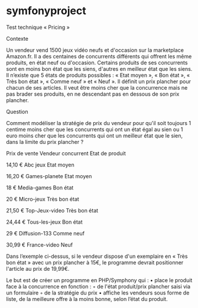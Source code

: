 # symfonyproject

Test technique « Pricing »

Contexte

Un vendeur vend 1500 jeux vidéo neufs et d'occasion sur la marketplace Amazon.fr. Il a des centaines de concurrents différents qui offrent les même produits, en état neuf ou d'occasion. Certains produits de ses concurrents sont en moins bon état que les siens, d'autres en meilleur état que les siens. Il n’existe que 5 états de produits possibles : « Etat moyen », « Bon état », « Très bon état », « Comme neuf » et « Neuf ». Il définit un prix plancher pour chacun de ses articles. Il veut être moins cher que la concurrence mais ne pas brader ses produits, en ne descendant pas en dessous de son prix plancher.

Question

Comment modéliser la stratégie de prix du vendeur pour qu'il soit toujours 1 centime moins cher que les concurrents qui ont un état égal au sien ou 1 euro moins cher que les concurrents qui ont un meilleur état que le sien, dans la limite du prix plancher ?

Prix de vente Vendeur concurrent Etat de produit

14,10 € Abc jeux Etat moyen

16,20 € Games-planete Etat moyen

18 € Media-games Bon état

20 € Micro-jeux Très bon état

21,50 € Top-Jeux-video Très bon état

24,44 € Tous-les-jeux Bon état

29 € Diffusion-133 Comme neuf

30,99 € France-video Neuf

Dans l’exemple ci-dessus, si le vendeur dispose d'un exemplaire en « Très bon état » avec un prix plancher à 15€, le programme devrait positionner l'article au prix de 19,99€.

Le but est de créer un programme en PHP/Symphony qui : • place le produit face à la concurrence en fonction : ◦ de l'état produit/prix plancher saisi via un formulaire ◦ de la stratégie du prix • affiche les vendeurs sous forme de liste, de la meilleure offre à la moins bonne, selon l’état du produit.

